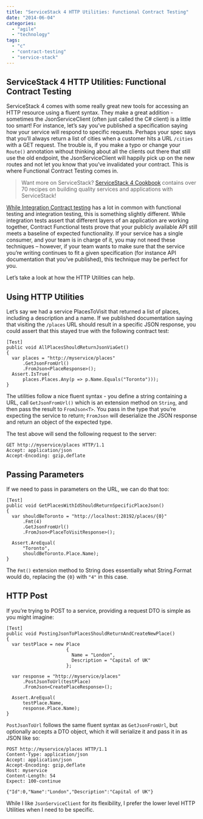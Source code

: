 ```yaml
---
title: "ServiceStack 4 HTTP Utilities: Functional Contract Testing"
date: "2014-06-04"
categories: 
  - "agile"
  - "technology"
tags: 
  - "c"
  - "contract-testing"
  - "service-stack"
---
```


## ServiceStack 4 HTTP Utilities: Functional Contract Testing

ServiceStack 4 comes with some really great new tools for accessing an HTTP resource using a fluent syntax. They make a great addition - sometimes the JsonServiceClient (often just called the C# client) is a little too smart! For instance, let’s say you’ve published a specification saying how your service will respond to specific requests. Perhaps your spec says that you’ll always return a list of cities when a customer hits a URL `/cities` with a GET request. The trouble is, if you make a typo or change your `Route()` annotation without thinking about all the clients out there that still use the old endpoint, the JsonServiceClient will happily pick up on the new routes and not let you know that you’ve invalidated your contract. This is where Functional Contract Testing comes in.

> Want more on ServiceStack? [ServiceStack 4 Cookbook](http://kylehodgson.com/servicestack-cookbook/) contains over 70 recipes on building quality services and applications with ServiceStack!

[While Integration Contract testing](http://martinfowler.com/bliki/IntegrationContractTest.html) has a lot in common with functional testing and integration testing, this is something slightly different. While integration tests assert that different layers of an application are working together, Contract Functional tests prove that your publicly available API still meets a baseline of expected functionality. If your service has a single consumer, and your team is in charge of it, you may not need these techniques – however, if your team wants to make sure that the service you’re writing continues to fit a given specification (for instance API documentation that you’ve published), this technique may be perfect for you.

Let’s take a look at how the HTTP Utilities can help.

## Using HTTP Utilities

Let’s say we had a service PlacesToVisit that returned a list of places, including a description and a name. If we published documentation saying that visiting the `/places` URL should result in a specific JSON response, you could assert that this stayed true with the following contract test:

```
[Test]
public void AllPlacesShouldReturnJsonViaGet()
{
  var places = "http://myservice/places"
      .GetJsonFromUrl()
      .FromJson<PlaceResponse>();
  Assert.IsTrue(
      places.Places.Any(p => p.Name.Equals("Toronto")));
}
```

The utilities follow a nice fluent syntax - you define a string containing a URL, call `GetJsonFromUrl()` which is an extension method on `String`, and then pass the result to `FromJson<T>`. You pass in the type that you’re expecting the service to return; `FromJson` will deserialize the JSON response and return an object of the expected type.

The test above will send the following request to the server:

```
GET http://myservice/places HTTP/1.1
Accept: application/json
Accept-Encoding: gzip,deflate 
```

## Passing Parameters

If we need to pass in parameters on the URL, we can do that too:

```
[Test]
public void GetPlacesWithIdShouldReturnSpecificPlaceJson()
{
  var shouldBeToronto = "http://localhost:28192/places/{0}"
      .Fmt(4)
      .GetJsonFromUrl()
      .FromJson<PlaceToVisitResponse>();

  Assert.AreEqual(
      "Toronto",
      shouldBeToronto.Place.Name);
}
```

The `Fmt()` extension method to String does essentially what String.Format would do, replacing the `{0}` with `"4"` in this case.

## HTTP Post

If you’re trying to POST to a service, providing a request DTO is simple as you might imagine:

```
[Test]
public void PostingJsonToPlacesShouldReturnAndCreateNewPlace()
{
  var testPlace = new Place
                      {
                        Name = "London",
                        Description = "Capital of UK"
                      };

  var response = "http://myservice/places"
      .PostJsonToUrl(testPlace)
      .FromJson<CreatePlaceResponse>();

  Assert.AreEqual(
      testPlace.Name,
      response.Place.Name);
}
```

`PostJsonToUrl` follows the same fluent syntax as `GetJsonFromUrl`, but optionally accepts a DTO object, which it will serialize it and pass it in as JSON like so:

```
POST http://myservice/places HTTP/1.1
Content-Type: application/json
Accept: application/json
Accept-Encoding: gzip,deflate
Host: myservice
Content-Length: 54
Expect: 100-continue

{"Id":0,"Name":"London","Description":"Capital of UK"}
```

While I like `JsonServiceClient` for its flexibility, I prefer the lower level HTTP Utilities when I need to be specific.
